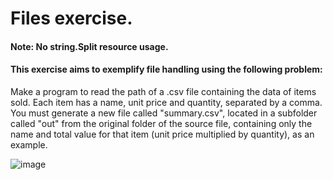 # Files exercise. 

#### Note: No string.Split resource usage.

#### This exercise aims to exemplify file handling using the following problem:
Make a program to read the path of a .csv file containing the data of items sold. Each item has a name, unit price and quantity, separated by a comma. You must generate a new file called "summary.csv", located in a subfolder called "out" from the original folder of the source file, containing only the name and total value for that item (unit price multiplied by quantity), as an example.

![image](https://user-images.githubusercontent.com/96549725/147891270-df52d89e-acd6-4b45-94f3-079efc6d2496.png)
